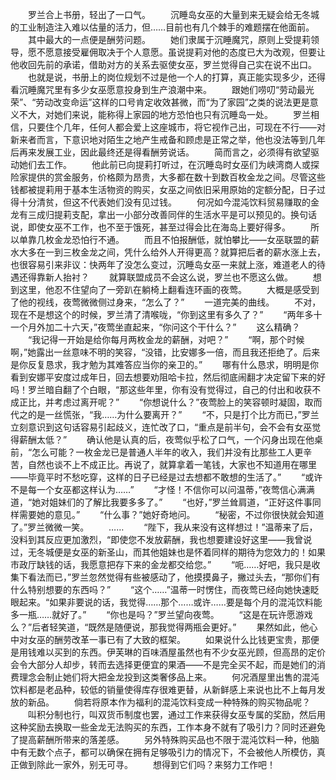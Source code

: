 　　罗兰合上书册，轻出了一口气。
　　沉睡岛女巫的大量到来无疑会给无冬城的工业制造注入难以估量的活力，但……目前也有几个棘手的难题摆在他面前。
　　其中最大的一点便是酬劳问题。
　　她们隶属于沉睡魔咒，原则上受提莉领导，愿不愿意接受雇佣取决于个人意愿。虽说提莉对他的态度已大为改观，但要让他收回先前的承诺，借助对方的关系去驱使女巫，罗兰觉得自己实在说不出口。
　　也就是说，书册上的岗位规划不过是他一个人的打算，真正能实现多少，还得看沉睡魔咒里有多少女巫愿意投身到生产浪潮中来。
　　跟她们唠叨“劳动最光荣”、“劳动改变命运”这样的口号肯定收效甚微，而“为了家园”之类的说法更是意义不大，对她们来说，能称得上家园的地方恐怕也只有沉睡岛一处。
　　罗兰相信，只要住个几年，任何人都会爱上这座城市，将它视作己出，可现在不行——对新来者而言，下意识地对陌生之地产生戒备和顾虑是正常之举，他也没法等到几年后再来发展工业，因此最终还是得看酬劳说话。
　　简而言之，必须得有欲望驱动她们去工作。
　　他此前已向提莉打听过，在沉睡岛时女巫们为峡湾商人或探险家提供的赏金服务，价格颇为昂贵，大多都在数十到数百枚金龙之间。尽管这些钱都被提莉用于基本生活物资的购买，女巫之间依旧采用原始的定额分配，日子过得十分清贫，但这不代表她们没有见过钱。
　　何况如今混沌饮料贸易赚取的金龙有三成归提莉支配，拿出一小部分改善同伴的生活水平是可以预见的。换句话说，即使女巫不工作，也不至于饿死，甚至过得会比在海岛上要好得多。
　　所以单靠几枚金龙恐怕行不通。
　　而且不怕报酬低，就怕攀比——女巫联盟的薪水大多在一到三枚金龙之间，凭什么给外人开得更高？就算把后者的薪水涨上去，也很容易引来非议：快两年了没怎么变过，沉睡岛女巫一来就上涨，难道老人的待遇还得靠新人抬衬？
　　就算联盟成员不会这么说，罗兰也不愿这么做。
　　想到这里，他忍不住望向了一旁趴在躺椅上翻看连环画的夜莺。
　　大概是感受到了他的视线，夜莺微微侧过身来，“怎么了？”
　　一道完美的曲线。
　　不对，现在不是想这个的时候，罗兰清了清喉咙，“你到这里有多久了？”
　　“两年多十一个月外加二十六天，”夜莺坐直起来，“你问这个干什么？”
　　这么精确？
　　“我记得一开始是给你每月两枚金龙的薪酬，对吧？”
　　“啊，那个时候啊，”她露出一丝意味不明的笑容，“没错，比安娜多一倍，而且我还拒绝了。后来是你反复恳求，我才勉为其难答应当你的亲卫的。”
　　哪有什么恳求，明明是你看到安娜平安度过成年日，回去想要劝阻哈卡拉，然后彻底闹翻才决定留下来的好吗！罗兰暗自翻了个白眼，“那这些年里，你有没有觉得过，自己的付出和收获不成正比，并考虑过离开呢？”
　　“你想说什么？”夜莺脸上的笑容顿时凝固，取而代之的是一丝慌张，“我……为什么要离开？”
　　“不，只是打个比方而已，”罗兰立刻意识到这句话容易引起歧义，连忙改了口，“重点是前半句，会不会有女巫觉得薪酬太低？”
　　确认他是认真的后，夜莺似乎松了口气，一个闪身出现在他桌前，“怎么可能？一枚金龙已是普通人半年的收入，我们并没有比那些工人更辛苦，自然也谈不上不成正比。再说了，就算拿着一笔钱，大家也不知道用在哪里——毕竟平时不愁吃穿，这样的日子已经是过去想都不敢想的生活了。”
　　“或许不是每一个女巫都这样认为……”
　　“才怪！不信你可以问温蒂，”夜莺信心满满道，“她对姐妹们的了解比我要多多了。”
　　“也好，”罗兰耸肩道，“正好这件事同样需要她的意见。”
　　“什么事？”她好奇地问。
　　“秘密，不过你很快就会知道了。”罗兰微微一笑。
　　……
　　“陛下，我从来没有这样想过！”温蒂来了后，没料到其反应更加激烈，“即使您不发放薪酬，我也想要建设好这里——我曾说过，无冬城便是女巫的新圣山，而其他姐妹也是怀着同样的期待为您效力的！如果市政厅缺钱的话，我愿意把存下来的金龙都交给您。”
　　“呃……好吧，我只是收集下看法而已，”罗兰忽然觉得有些被感动了，他摸摸鼻子，撇过头去，“那你们有什么特别想要的东西吗？”
　　“这个……”温蒂一时愣住，而夜莺已经向她快速眨眼起来。“如果非要说的话，我觉得……那个……或许……要是每个月的混沌饮料能多一瓶……就好了。”
　　“你也是吗？”罗兰望向夜莺。
　　“这是在玩许愿游戏么？”后者轻笑道，“既然是随便说，那我觉得两瓶会更好。”
　　果然如此，他心中对女巫的酬劳改革一事已有了大致的框架。
　　如果说什么比钱更宝贵，那便是用钱难以买到的东西。伊芙琳的百味酒屋虽然也有不少女巫光顾，但高昂的定价会令大部分人却步，转而去选择更便宜的果酒——不是完全买不起，而是她们的消费理念会制止她们将大把金龙投到这类奢侈品上来。
　　何况酒屋里出售的混沌饮料都是老品种，较低的销量使得库存很难更替，从新鲜感上来说也比不上每月发放的新品。
　　倘若将原本作为福利的混沌饮料变成一种特殊的购买物品呢？
　　叫积分制也行，叫双货币制度也罢，通过工作来获得女巫专属的奖励，然后用这种奖励去换取一些金龙无法购买的东西，工作本身不就有了吸引力？同时还避免了提高薪酬所带来的落差感。
　　另外特殊购买品也不限于混沌饮料一种，他脑中有无数个点子，都可以确保在拥有足够吸引力的情况下，不会被他人所模仿，真正做到除此一家外，别无可寻。
　　想得到它们吗？来努力工作吧！